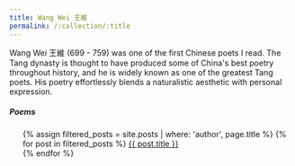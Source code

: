 ```yaml
---
title: Wang Wei 王維
permalink: /:collection/:title
---
```

Wang Wei 王維 (699 - 759) was one of the first Chinese poets I read. The Tang dynasty is thought to have produced some of China's best poetry throughout history, and he is widely known as one of the greatest Tang poets. His poetry effortlessly blends a naturalistic aesthetic with personal expression.

##### Poems

<ul>
  {% assign filtered_posts = site.posts | where: 'author', page.title %}
  {% for post in filtered_posts %}
    <a href="{{ post.short_title }}">{{ post.title }}</a><br>
  {% endfor %}
</ul>
